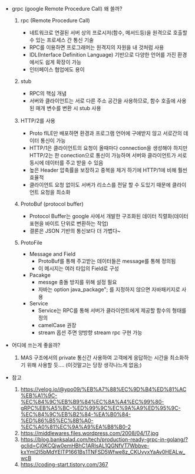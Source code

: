 * grpc (google Remote Procedure Call) 왜 쓸까?

    1. rpc (Remote Procedure Call)
        - 네트워크로 연결된 서버 상의 프로시저(함수, 메서드등)을 원격으로 호출할 수 있는 프로세스 간 통신 기술
        - RPC를 이용하면 프로그래머는 원격지의 자원을 내 것처럼 사용
        - IDL(Interface Definition Language) 기반으로 다양한 언어를 가진 환경에서도 쉽게 확장이 가능
        - 인터페이스 협업에도 용이

    2. stub
        - RPC의 핵심 개념
        - 서버와 클라이언트는 서로 다른 주소 공간을 사용하므로, 함수 호출에 사용된 매개 변수를 변환 시 stub 사용

        
    3. HTTP/2를 사용
        - Proto fILE만 배포하면 환경과 프로그램 언어에 구애받지 않고 서로간의 데이터 통신이 가능 
        - HTTP/1은 클라이언트의 요청이 올때마다 connection을 생성해야 하지만 HTTP/2는 한 conection으로 통신이 가능하며 서버와 클라이언트가 서로 동시에 데이터를 주고 받을 수 있음
        - 높은 Header 압축률을 보장하고 중복을 제거 하기에 HTTP/1에 비해 훨씬 효율적
        - 클라이언트 요청 없이도 서버가 리소스를 전달 할 수 도있기 때문에 클라이언트 요청을 최소화

    4. ProtoBuf (protocol buffer)
        - Protocol Buffer는 google 사에서 개발한 구조화된 데이터 직렬화(데이터 표현을 바이트 단위로 변환하는 작업)
        - 결론은 JSON 기반의 통신보다 더 가볍다~
    
    5. ProtoFile
        - Message and Field 
            - ProtoBuf를 통해 주고받는 데이터들은 message를 통해 정의됨
            - 이 메시지는 여러 타입의 Field로 구성
        - Pacakge
            - messge 충돌 방지를 위해 설정 필요
            - 자바는 option java_package"; 를 지정하지 않으면 자바패키지로 사용
        - Service
            - Service는 RPC를 통해 서버가 클라이언트에게 제공할 함수의 형태를 정의
            - camelCase 권장
            - stream 옵션 주면 양방향 stream rpc 구현 가능


* 어디에 쓰는게 좋을까?

    1. MAS 구조에서의 private 통신간 사용하여 고객에게 응답하는 시간을 최소화하기 위해 사용할 듯.... (이것말고는 당장 생각나느게 없음;)






* 참고
    1. https://velog.io/@ypo09/%EB%A7%88%EC%9D%B4%ED%81%AC%EB%A1%9C-%EC%84%9C%EB%B9%84%EC%8A%A4%EC%99%80-gRPC%EB%A5%BC-%ED%99%9C%EC%9A%A9%ED%95%9C-%EC%84%9C%EB%B2%84-%EA%B0%84-%ED%86%B5%EC%8B%A0-%EC%A0%81%EC%9A%A9%EA%B8%B0-2
    2. https://middlewares.files.wordpress.com/2008/04/17.jpg
    3. https://blog.banksalad.com/tech/production-ready-grpc-in-golang/?gclid=Cj0KCQjw0emHBhC1ARIsAL1QGNfVT7Wbbve-kxYmI2I5bMdYElTP1661Bs1TNFSD5Wfwe8z_CKUvyxYaAv0HEALw_wcB
    4. https://coding-start.tistory.com/367

